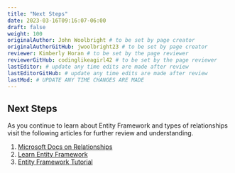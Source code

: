 ```yaml
---
title: "Next Steps"
date: 2023-03-16T09:16:07-06:00
draft: false
weight: 100
originalAuthor: John Woolbright # to be set by page creator
originalAuthorGitHub: jwoolbright23 # to be set by page creator
reviewer: Kimberly Horan # to be set by the page reviewer
reviewerGitHub: codinglikeagirl42 # to be set by the page reviewer
lastEditor: # update any time edits are made after review
lastEditorGitHub: # update any time edits are made after review
lastMod: # UPDATE ANY TIME CHANGES ARE MADE
---
```


## Next Steps

As you continue to learn about Entity Framework and types of relationships visit the following articles for further review and understanding.

1. [Microsoft Docs on Relationships](https://learn.microsoft.com/en-us/ef/core/modeling/relationships?tabs=fluent-api%2Cfluent-api-simple-key%2Csimple-key)
1. [Learn Entity Framework](https://learn.microsoft.com/en-us/ef/core/get-started/overview/first-app?tabs=netcore-cli)
1. [Entity Framework Tutorial](https://www.entityframeworktutorial.net/entity-relationships.aspx)
